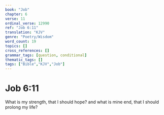 ```yaml
---
book: "Job"
chapter: 6
verse: 11
ordinal_verse: 12990
ref: "Job 6:11"
translation: "KJV"
genre: "Poetry/Wisdom"
word_count: 19
topics: []
cross_references: []
grammar_tags: [question, conditional]
thematic_tags: []
tags: ["Bible","KJV","Job"]
---
```


# Job 6:11

What is my strength, that I should hope? and what is mine end, that I should prolong my life?
